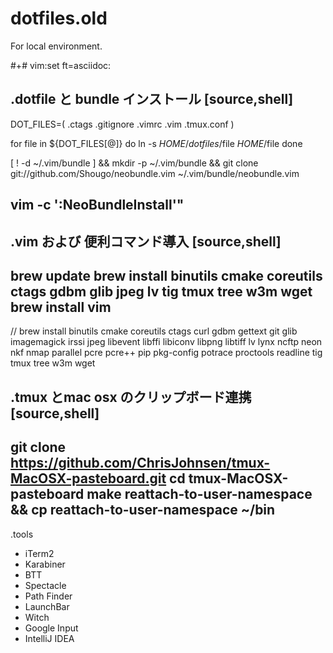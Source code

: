 # dotfiles.old
For local environment.

#+# vim:set ft=asciidoc:

.dotfile と bundle インストール
[source,shell]
----
DOT_FILES=( .ctags .gitignore .vimrc .vim .tmux.conf )

for file in ${DOT_FILES[@]}
do
    ln -s $HOME/dotfiles/$file $HOME/$file
done

[ ! -d ~/.vim/bundle ] && mkdir -p ~/.vim/bundle && git clone git://github.com/Shougo/neobundle.vim ~/.vim/bundle/neobundle.vim

vim -c ':NeoBundleInstall'"
----

.vim および 便利コマンド導入
[source,shell]
----
brew update
brew install binutils cmake coreutils ctags gdbm glib jpeg lv tig tmux tree w3m wget
brew install vim
----
// brew install binutils cmake coreutils ctags curl gdbm gettext git glib imagemagick irssi jpeg libevent libffi libiconv libpng libtiff lv lynx ncftp neon nkf nmap parallel pcre pcre++ pip pkg-config potrace proctools readline tig tmux tree w3m wget

.tmux とmac osx のクリップボード連携
[source,shell]
----
git clone https://github.com/ChrisJohnsen/tmux-MacOSX-pasteboard.git
cd tmux-MacOSX-pasteboard
make reattach-to-user-namespace && cp reattach-to-user-namespace ~/bin
----

.tools

* iTerm2
* Karabiner
* BTT
* Spectacle
* Path Finder
* LaunchBar
* Witch
* Google Input
* IntelliJ IDEA

